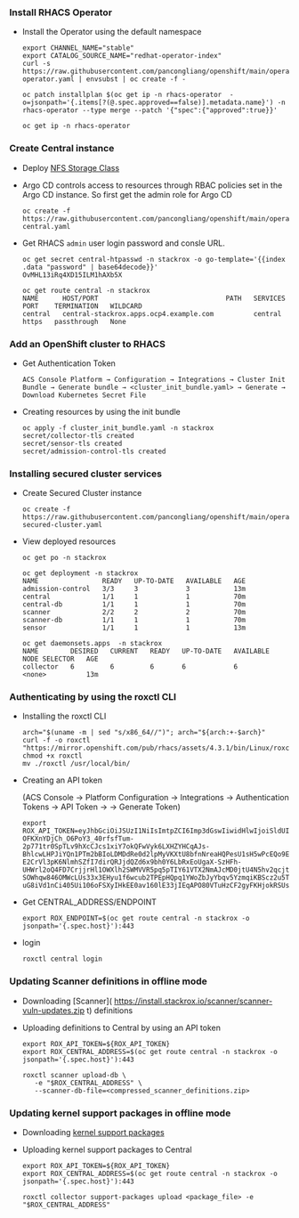 ### Install RHACS Operator

* Install the Operator using the default namespace
  ```
  export CHANNEL_NAME="stable"
  export CATALOG_SOURCE_NAME="redhat-operator-index"
  curl -s https://raw.githubusercontent.com/pancongliang/openshift/main/operator/acs/01-operator.yaml | envsubst | oc create -f -

  oc patch installplan $(oc get ip -n rhacs-operator  -o=jsonpath='{.items[?(@.spec.approved==false)].metadata.name}') -n rhacs-operator --type merge --patch '{"spec":{"approved":true}}'

  oc get ip -n rhacs-operator
  ```

### Create Central instance
* Deploy [NFS Storage Class](https://github.com/pancongliang/openshift/blob/main/storage/nfs-storageclass/readme.md)

* Argo CD controls access to resources through RBAC policies set in the Argo CD instance. So first get the admin role for Argo CD
  ```
  oc create -f https://raw.githubusercontent.com/pancongliang/openshift/main/operator/acs/02-central.yaml
  ```
* Get RHACS `admin` user login password and consle URL.
  ```
  oc get secret central-htpasswd -n stackrox -o go-template='{{index .data "password" | base64decode}}'
  OvMHL13iRq4XD15ILM1hAXb5X

  oc get route central -n stackrox
  NAME      HOST/PORT                                PATH   SERVICES   PORT    TERMINATION   WILDCARD
  central   central-stackrox.apps.ocp4.example.com          central    https   passthrough   None
  ```

### Add an OpenShift cluster to RHACS
* Get Authentication Token
  ```
  ACS Console Platform → Configuration → Integrations → Cluster Init Bundle → Generate bundle → <cluster_init_bundle.yaml> → Generate → Download Kubernetes Secret File
  ```
  
* Creating resources by using the init bundle
  ```
  oc apply -f cluster_init_bundle.yaml -n stackrox
  secret/collector-tls created
  secret/sensor-tls created
  secret/admission-control-tls created
  ```

### Installing secured cluster services
* Create Secured Cluster instance
  ```
  oc create -f https://raw.githubusercontent.com/pancongliang/openshift/main/operator/acs/03-secured-cluster.yaml
  ```
* View deployed resources
  ```
  oc get po -n stackrox

  oc get deployment -n stackrox
  NAME                READY   UP-TO-DATE   AVAILABLE   AGE
  admission-control   3/3     3            3           13m
  central             1/1     1            1           70m
  central-db          1/1     1            1           70m
  scanner             2/2     2            2           70m
  scanner-db          1/1     1            1           70m
  sensor              1/1     1            1           13m

  oc get daemonsets.apps  -n stackrox
  NAME        DESIRED   CURRENT   READY   UP-TO-DATE   AVAILABLE   NODE SELECTOR   AGE
  collector   6         6         6       6            6           <none>          13m
  ```

### Authenticating by using the roxctl CLI
* Installing the roxctl CLI
  ```
  arch="$(uname -m | sed "s/x86_64//")"; arch="${arch:+-$arch}"
  curl -f -o roxctl "https://mirror.openshift.com/pub/rhacs/assets/4.3.1/bin/Linux/roxctl${arch}"
  chmod +x roxctl
  mv ./roxctl /usr/local/bin/
  ```
  
* Creating an API token

  (ACS Console → Platform Configuration → Integrations → Authentication Tokens → API Token → <Admin> → Generate Token)
  ```
  export ROX_API_TOKEN=eyJhbGciOiJSUzI1NiIsImtpZCI6Imp3dGswIiwidHlwIjoiSldUIn0.eyJhdWQiOlsiaHR0cHM6Ly9zdGFja3JveC5pby9qd3Qtc291cmNlcyNhcGktdG9rZW5zIl0sImV4cCI6MTczNTMyMDU1NywiaWF0IjoxNzAzNzg0NTU3LCJpc3MiOiJodHRwczovL3N0YWNrcm94LmlvL2p3dCIsImp0aSI6Ijk0NTZmMTExLWM0NDAtNDRhMi04YTNiLTQ1OTFiYTM4MGZkOSIsIm5hbWUiOiJhZG1pbiIsInJvbGVzIjpbIkFkbWluIl19.KPxFW6VEnkqA9KEjjQJ1_9BuXZVGlfZfVtBdJCJWQuxgIO4WUQdcsT3Qz1R4AdO1wZANrcTObhZ-OFKXnYDjCh_O6PoY3_40rfsfTum-2p771tr0SpTLv9hXcCJcs1xiY7okQFwVyk6LXHZYHCqAJs-BhlcwLHPJiYQn1PTm2bBIoLDMDdRe0d2lpMyVKXtU8bfnNreaHQPesU1sH5wPcEQo9ESQ1azLVtUl7GdeR-E2CrVl3pK6NlmhSZfI7dirQRJjdQZd6x9bh0Y6LbRxEoUgaX-SzHFh-UHWrl2oQ4FD7CrjjrHl1OWXlh2SWMVVR5pq5pTIY61VTX2NmAJcMD0jtU4N5hv2qcjtvAoJgRw8l5D7ZcU-SOWhqw846OMWcLUs33x3EHyu1f6wcub2TPEpHQpq1YWoZbJyYbqv5YzmqiKBScz2u5TC7qhrUlKAUc7s77QDlWkCip8oKrmK60JFWbo3yCOMtEkKuQ5R2A7RZBxAirYGTmgnXlOXgilbGZfYSH6F_FJ7xdtJJD7JdWXDSZpaON2xehM0JSqnIDv1hc-uG8iVd1nCi405Ui106oFSXyIHkEE0av160lE33jIEqAPO80VTuHzCF2gyFKHjokRSUsX698nFLUpn4y33ZljYClP9rYB5CE38whaJIduXnEzLi1ARv_2Ee4VxvNA
  ```

* Get CENTRAL_ADDRESS/ENDPOINT
  ```
  export ROX_ENDPOINT=$(oc get route central -n stackrox -o jsonpath='{.spec.host}'):443
  ```

* login
  ```
  roxctl central login
  ```

### Updating Scanner definitions in offline mode

* Downloading [Scanner]( https://install.stackrox.io/scanner/scanner-vuln-updates.zip t) definitions

* Uploading definitions to Central by using an API token
  ```
  export ROX_API_TOKEN=${ROX_API_TOKEN}
  export ROX_CENTRAL_ADDRESS=$(oc get route central -n stackrox -o jsonpath='{.spec.host}'):443

  roxctl scanner upload-db \
     -e "$ROX_CENTRAL_ADDRESS" \
     --scanner-db-file=<compressed_scanner_definitions.zip>
  ```
### Updating kernel support packages in offline mode

* Downloading [kernel support packages](https://install.stackrox.io/collector/support-packages/index.html)

* Uploading kernel support packages to Central
  ```
  export ROX_API_TOKEN=${ROX_API_TOKEN}
  export ROX_CENTRAL_ADDRESS=$(oc get route central -n stackrox -o jsonpath='{.spec.host}'):443

  roxctl collector support-packages upload <package_file> -e "$ROX_CENTRAL_ADDRESS"
  ```
